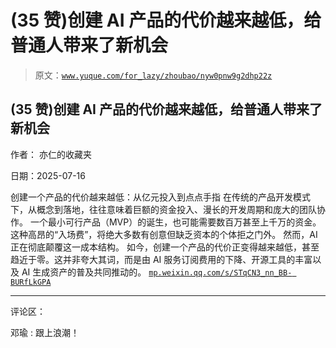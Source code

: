 # (35 赞)创建 AI 产品的代价越来越低，给普通人带来了新机会

> 原文：[`www.yuque.com/for_lazy/zhoubao/nyw0pnw9g2dhp22z`](https://www.yuque.com/for_lazy/zhoubao/nyw0pnw9g2dhp22z)

## (35 赞)创建 AI 产品的代价越来越低，给普通人带来了新机会

作者： 亦仁的收藏夹

日期：2025-07-16

创建一个产品的代价越来越低：从亿元投入到点点手指 在传统的产品开发模式下，从概念到落地，往往意味着巨额的资金投入、漫长的开发周期和庞大的团队协作。
一个最小可行产品（MVP）的诞生，也可能需要数百万甚至上千万的资金。 这种高昂的“入场费”，将绝大多数有创意但缺乏资本的个体拒之门外。
然而，AI 正在彻底颠覆这一成本结构。
如今，创建一个产品的代价正变得越来越低，甚至趋近于零。这并非夸大其词，而是由 AI 服务订阅费用的下降、开源工具的丰富以及 AI 生成资产的普及共同推动的。 [`mp.weixin.qq.com/s/STqCN3_nn_BB-
BURfLkGPA`](https://mp.weixin.qq.com/s/STqCN3_nn_BB-BURfLkGPA)

* * *

评论区：

邓瑜 : 跟上浪潮！